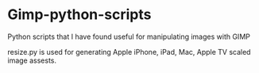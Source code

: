 # Gimp-python-scripts
Python scripts that I have found useful for manipulating images with GIMP


resize.py is used for generating Apple iPhone, iPad, Mac, Apple TV scaled image assests.

